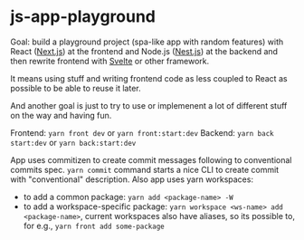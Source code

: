 # js-app-playground

Goal: build a playground project (spa-like app with random features) with React ([Next.js](https://nextjs.org/)) at the frontend and Node.js ([Nest.js](https://nestjs.com/)) at the backend
and then rewrite frontend with [Svelte](https://svelte.dev/) or other framework.

It means using stuff and writing frontend code as less coupled to React as possible to be able to reuse it later.

And another goal is just to try to use or implemenent a lot of different stuff on the way and having fun.

Frontend: `yarn front dev` or `yarn front:start:dev`
Backend: `yarn back start:dev` or `yarn back:start:dev`

App uses commitizen to create commit messages following to conventional commits spec.
`yarn commit` command starts a nice CLI to create commit with "conventional" description.
Also app uses yarn workspaces:

- to add a common package: `yarn add <package-name> -W`
- to add a workspace-specific package: `yarn workspace <ws-name> add <package-name>`, current workspaces also have aliases, so its possible to, for e.g., `yarn front add some-package`
